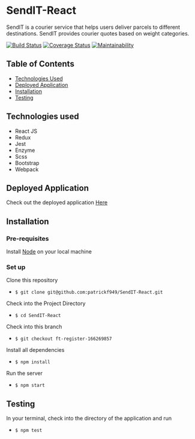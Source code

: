 # SendIT-React

SendIT is a courier service that helps users deliver parcels to different destinations. SendIT provides courier quotes based on weight categories.

[![Build Status](https://travis-ci.com/patrickf949/SendIT-React.svg?branch=develop)](https://travis-ci.com/patrickf949/SendIT-React)
[![Coverage Status](https://coveralls.io/repos/github/patrickf949/SendIT-React/badge.svg?branch=develop)](https://coveralls.io/github/patrickf949/SendIT-React?branch=develop)
[![Maintainability](https://api.codeclimate.com/v1/badges/c9390d1ac7261b9f33ab/maintainability)](https://codeclimate.com/github/patrickf949/SendIT-React/maintainability)

## Table of Contents

- [Technologies Used](#technologies-used)
- [Deployed Application](#deployed-application)
- [Installation](#installation)
- [Testing](#testing)

## Technologies used

- React JS
- Redux
- Jest
- Enzyme
- Scss
- Bootstrap
- Webpack

## Deployed Application

Check out the deployed application [Here](https://sendit-pf.herokuapp.com)

## Installation

### Pre-requisites

Install [Node](https://nodejs.org/en/) on your local machine

### Set up

Clone this repository

- `$ git clone git@github.com:patrickf949/SendIT-React.git`

Check into the Project Directory

- `$ cd SendIT-React`

Check into this branch

- `$ git checkout ft-register-166269857`

Install all dependencies

- `$ npm install`

Run the server

- `$ npm start`

## Testing

In your terminal, check into the directory of the application and run

- `$ npm test`

